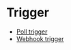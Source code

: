 # Trigger

- [Poll trigger](developing-connectors/sdk/trigger/poll-trigger.md)
- [Webhook trigger](developing-connectors/sdk/trigger/webhook-trigger.md)
